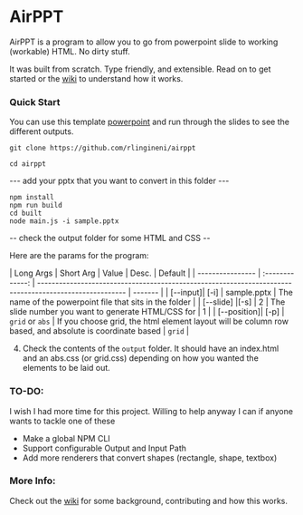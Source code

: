 # AirPPT

AirPPT is a program to allow you to go from powerpoint slide to working (workable) HTML. No dirty stuff.

It was built from scratch. Type friendly, and extensible. Read on to get started or the [wiki](https://github.com/rlingineni/airppt/wiki) to understand how it works.

### Quick Start

You can use this template [powerpoint](https://github.com/rlingineni/airppt/blob/master/sample.pptx) and run through the slides to see the different outputs.

```
git clone https://github.com/rlingineni/airppt
```

```
cd airppt
```

--- add your pptx that you want to convert in this folder ---

```
npm install
npm run build
cd built
node main.js -i sample.pptx
```

-- check the output folder for some HTML and CSS --

Here are the params for the program:

| Long Args |   Short Arg          |      Value      | Desc.                                                                                                  | Default |
| ---------------- | :-------------: | ------------------------------------------------------------------------------------------------------ | ------- |
| [--input]| [-i]    |   sample.pptx   | The name of the powerpoint file that sits in the folder                                                |
| [--slide] |[-s]    |        2        | The slide number you want to generate HTML/CSS for                                                     | 1       |
| [--position]| [-p] | `grid` or `abs` | If you choose grid, the html element layout will be column row based, and absolute is coordinate based | `grid`  |

4. Check the contents of the `output` folder. It should have an index.html and an abs.css (or grid.css) depending on how you wanted the elements to be laid out.


### TO-DO:

I wish I had more time for this project. Willing to help anyway I can if anyone wants to tackle one of these

- Make a global NPM CLI
- Support configurable Output and Input Path
- Add more renderers that convert shapes (rectangle, shape, textbox)

### More Info:

Check out the [wiki](https://github.com/rlingineni/airppt/wiki) for some background, contributing and how this works.
